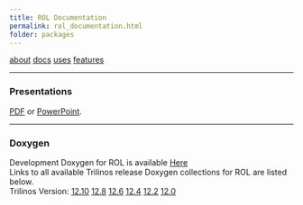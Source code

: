 ```yaml
---
title: ROL Documentation
permalink: rol_documentation.html
folder: packages
---
```


[about](rol.html) [docs](rol_documentation.html) [uses](rol_uses.html) [features](rol_features.html)

* * *

### Presentations

[PDF](pdfs/ROL.pdf "ROL PDF Presentation") or [PowerPoint](pdfs/ROL.pptx "ROL PowerPoint Presentation").

* * *

### Doxygen

Development Doxygen for ROL is available [Here](docs//rol/index.html)  
Links to all available Trilinos release Doxygen collections for ROL are listed below.  
Trilinos Version: [12.10](docs/r12.10/packages/rol/index.html) [12.8](docs/r12.8/packages/rol/index.html) [12.6](docs/r12.6/packages/rol/index.html) [12.4](docs/r12.4/packages/rol/index.html) [12.2](docs/r12.2/packages/rol/index.html) [12.0](docs/r12.0/packages/rol/index.html)
